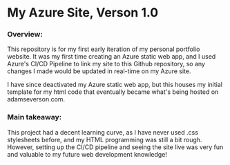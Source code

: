 # My Azure Site, Verson 1.0

### Overview: 
This repository is for my first early iteration of my personal portfolio website. It was my first time creating an Azure static web app, and I used Azure's CI/CD Pipeline to link my site to this Github repository, so any changes I made would be updated in real-time on my Azure site.

I have since deactivated my Azure static web app, but this houses my initial template for my html code that eventually became what's being hosted on adamseverson.com.

### Main takeaway:
This project had a decent learning curve, as I have never used .css stylesheets before, and my HTML programming was still a bit rough. However, setting up the CI/CD pipeline and seeing the site live was very fun and valuable to my future web development knowledge!
